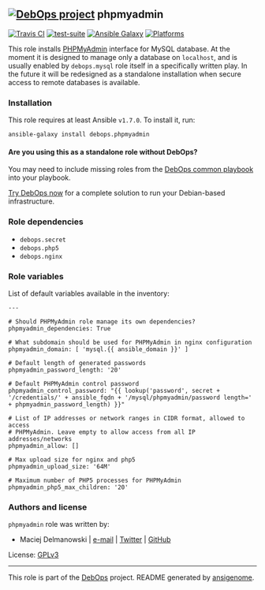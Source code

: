 
## [![DebOps project](http://debops.org/images/debops-small.png)](http://debops.org) phpmyadmin



[![Travis CI](http://img.shields.io/travis/debops/ansible-phpmyadmin.svg?style=flat)](http://travis-ci.org/debops/ansible-phpmyadmin) [![test-suite](http://img.shields.io/badge/test--suite-ansible--phpmyadmin-blue.svg?style=flat)](https://github.com/debops/test-suite/tree/master/ansible-phpmyadmin/)  [![Ansible Galaxy](http://img.shields.io/badge/galaxy-debops.phpmyadmin-660198.svg?style=flat)](https://galaxy.ansible.com/list#/roles/1587) [![Platforms](http://img.shields.io/badge/platforms-debian%20|%20ubuntu-lightgrey.svg?style=flat)](#)






This role installs [PHPMyAdmin](http://www.phpmyadmin.net/) interface for
MySQL database. At the moment it is designed to manage only a database on
`localhost`, and is usually enabled by `debops.mysql` role itself in
a specifically written play. In the future it will be redesigned as
a standalone installation when secure access to remote databases is
available.





### Installation

This role requires at least Ansible `v1.7.0`. To install it, run:

    ansible-galaxy install debops.phpmyadmin

#### Are you using this as a standalone role without DebOps?

You may need to include missing roles from the [DebOps common
playbook](https://github.com/debops/debops-playbooks/blob/master/playbooks/common.yml)
into your playbook.

[Try DebOps now](https://github.com/debops/debops) for a complete solution to run your Debian-based infrastructure.





### Role dependencies

- `debops.secret`
- `debops.php5`
- `debops.nginx`





### Role variables

List of default variables available in the inventory:

    ---
    
    # Should PHPMyAdmin role manage its own dependencies?
    phpmyadmin_dependencies: True
    
    # What subdomain should be used for PHPMyAdmin in nginx configuration
    phpmyadmin_domain: [ 'mysql.{{ ansible_domain }}' ]
    
    # Default length of generated passwords
    phpmyadmin_password_length: '20'
    
    # Default PHPMyAdmin control password
    phpmyadmin_control_password: "{{ lookup('password', secret + '/credentials/' + ansible_fqdn + '/mysql/phpmyadmin/password length=' + phpmyadmin_password_length) }}"
    
    # List of IP addresses or network ranges in CIDR format, allowed to access
    # PHPMyAdmin. Leave empty to allow access from all IP addresses/networks
    phpmyadmin_allow: []
    
    # Max upload size for nginx and php5
    phpmyadmin_upload_size: '64M'
    
    # Maximum number of PHP5 processes for PHPMyAdmin
    phpmyadmin_php5_max_children: '20'









### Authors and license

`phpmyadmin` role was written by:

- Maciej Delmanowski | [e-mail](mailto:drybjed@gmail.com) | [Twitter](https://twitter.com/drybjed) | [GitHub](https://github.com/drybjed)

License: [GPLv3](https://tldrlegal.com/license/gnu-general-public-license-v3-%28gpl-3%29)



***

This role is part of the [DebOps](http://debops.org/) project. README generated by [ansigenome](https://github.com/nickjj/ansigenome/).

